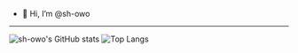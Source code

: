- 👋 Hi, I’m @sh-owo

---
![sh-owo's GitHub stats](https://github-readme-stats.vercel.app/api?username=sh-owo&hide=stars&rank_icon=hide&rank_icon=github&hide_rank=true&theme=dracula)
![Top Langs](https://github-readme-stats.vercel.app/api/top-langs/?username=sh-owo&size_weight=1&count_weight=0&hide=ASP.NET&layout=compact&theme=dracula)

